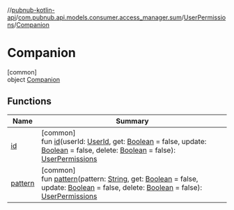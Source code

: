 //[pubnub-kotlin-api](../../../../index.md)/[com.pubnub.api.models.consumer.access_manager.sum](../../index.md)/[UserPermissions](../index.md)/[Companion](index.md)

# Companion

[common]\
object [Companion](index.md)

## Functions

| Name | Summary |
|---|---|
| [id](id.md) | [common]<br>fun [id](id.md)(userId: [UserId](../../../../../../pubnub-kotlin/pubnub-kotlin-core-api/pubnub-kotlin-core-api/com.pubnub.api/-user-id/index.md), get: [Boolean](https://kotlinlang.org/api/core/kotlin-stdlib/kotlin/-boolean/index.html) = false, update: [Boolean](https://kotlinlang.org/api/core/kotlin-stdlib/kotlin/-boolean/index.html) = false, delete: [Boolean](https://kotlinlang.org/api/core/kotlin-stdlib/kotlin/-boolean/index.html) = false): [UserPermissions](../index.md) |
| [pattern](pattern.md) | [common]<br>fun [pattern](pattern.md)(pattern: [String](https://kotlinlang.org/api/core/kotlin-stdlib/kotlin/-string/index.html), get: [Boolean](https://kotlinlang.org/api/core/kotlin-stdlib/kotlin/-boolean/index.html) = false, update: [Boolean](https://kotlinlang.org/api/core/kotlin-stdlib/kotlin/-boolean/index.html) = false, delete: [Boolean](https://kotlinlang.org/api/core/kotlin-stdlib/kotlin/-boolean/index.html) = false): [UserPermissions](../index.md) |
